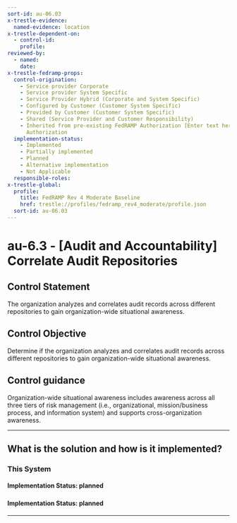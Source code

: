 ```yaml
---
sort-id: au-06.03
x-trestle-evidence:
  named-evidence: location
x-trestle-dependent-on:
  - control-id:
    profile:
reviewed-by:
  - named:
    date:
x-trestle-fedramp-props:
  control-origination:
    - Service provider Corporate
    - Service provider System Specific
    - Service Provider Hybrid (Corporate and System Specific)
    - Configured by Customer (Customer System Specific)
    - Provided by Customer (Customer System Specific)
    - Shared (Service Provider and Customer Responsibility)
    - Inherited from pre-existing FedRAMP Authorization [Enter text here], Date of
      Authorization
  implementation-status:
    - Implemented
    - Partially implemented
    - Planned
    - Alternative implementation
    - Not Applicable
  responsible-roles:
x-trestle-global:
  profile:
    title: FedRAMP Rev 4 Moderate Baseline
    href: trestle://profiles/fedramp_rev4_moderate/profile.json
  sort-id: au-06.03
---
```


# au-6.3 - \[Audit and Accountability\] Correlate Audit Repositories

## Control Statement

The organization analyzes and correlates audit records across different repositories to gain organization-wide situational awareness.

## Control Objective

Determine if the organization analyzes and correlates audit records across different repositories to gain organization-wide situational awareness.

## Control guidance

Organization-wide situational awareness includes awareness across all three tiers of risk management (i.e., organizational, mission/business process, and information system) and supports cross-organization awareness.

______________________________________________________________________

## What is the solution and how is it implemented?

<!-- For implementation status enter one of: implemented, partial, planned, alternative, not-applicable -->

<!-- Note that the list of rules under ### Rules: is read-only and changes will not be captured after assembly to JSON -->

### This System

<!-- Add implementation prose for the main This System component for control: au-6.3 -->

#### Implementation Status: planned

### 

<!-- Add control implementation description here for control: au-6.3 -->

#### Implementation Status: planned

______________________________________________________________________
